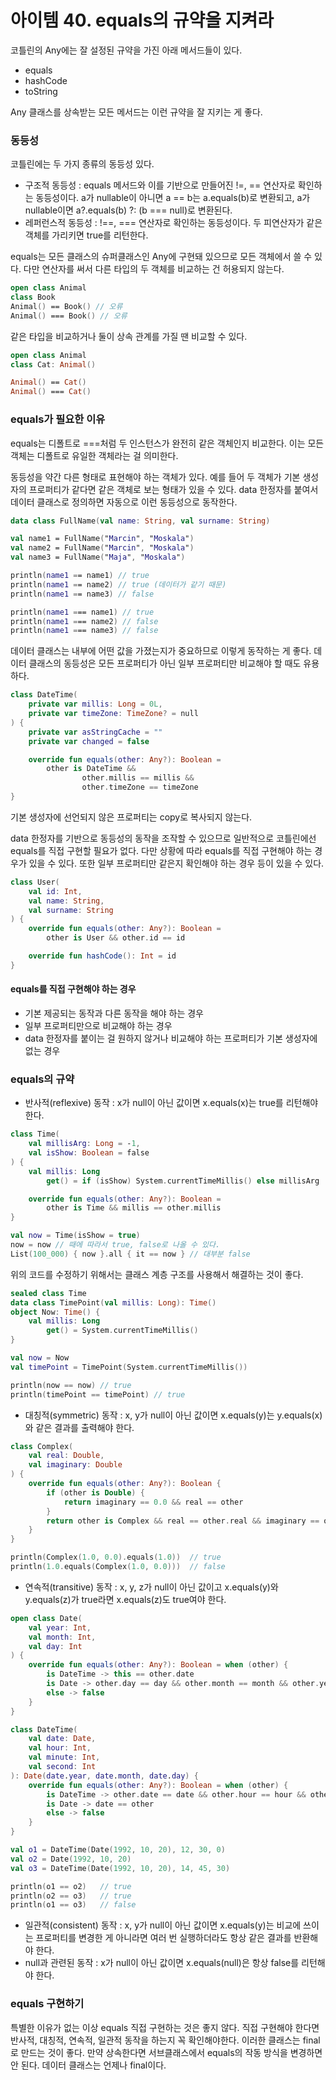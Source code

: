 아이템 40. equals의 규약을 지켜라
=========================
코틀린의 Any에는 잘 설정된 규약을 가진 아래 메서드들이 있다.
* equals
* hashCode
* toString

Any 클래스를 상속받는 모든 메서드는 이런 규약을 잘 지키는 게 좋다.

### 동등성
코틀린에는 두 가지 종류의 동등성 있다.
* 구조적 동등성 : equals 메서드와 이를 기반으로 만들어진 !=, == 연산자로 확인하는 동등성이다. a가 nullable이 아니면 a == b는 a.equals(b)로 변환되고, a가 nullable이면 a?.equals(b) ?: (b === null)로 변환된다.
* 레퍼런스적 동등성 : !==, === 연산자로 확인하는 동등성이다. 두 피연산자가 같은 객체를 가리키면 true를 리턴한다.

equals는 모든 클래스의 슈퍼클래스인 Any에 구현돼 있으므로 모든 객체에서 쓸 수 있다. 다만 연산자를 써서 다른 타입의 두 객체를 비교하는 건 허용되지 않는다.

```kotlin
open class Animal
class Book
Animal() == Book() // 오류
Animal() === Book() // 오류
```

같은 타입을 비교하거나 둘이 상속 관계를 가질 땐 비교할 수 있다.

```kotlin
open class Animal
class Cat: Animal()

Animal() == Cat()
Animal() === Cat()
```

### equals가 필요한 이유
equals는 디폴트로 ===처럼 두 인스턴스가 완전히 같은 객체인지 비교한다. 이는 모든 객체는 디폴트로 유일한 객체라는 걸 의미한다.

동등성을 약간 다른 형태로 표현해야 하는 객체가 있다. 예를 들어 두 객체가 기본 생성자의 프로퍼티가 같다면 같은 객체로 보는 형태가 있을 수 있다. data 한정자를 붙여서 데이터 클래스로 정의하면 자동으로 이런 동등성으로 동작한다.

```kotlin
data class FullName(val name: String, val surname: String)

val name1 = FullName("Marcin", "Moskala")
val name2 = FullName("Marcin", "Moskala")
val name3 = FullName("Maja", "Moskala")

println(name1 == name1) // true
println(name1 == name2) // true (데이터가 같기 때문)
println(name1 == name3) // false

println(name1 === name1) // true
println(name1 === name2) // false
println(name1 === name3) // false
```

데이터 클래스는 내부에 어떤 값을 가졌는지가 중요하므로 이렇게 동작하는 게 좋다. 데이터 클래스의 동등성은 모든 프로퍼티가 아닌 일부 프로퍼티만 비교해야 할 때도 유용하다. 

```kotlin
class DateTime(
    private var millis: Long = 0L,
    private var timeZone: TimeZone? = null
) {
    private var asStringCache = ""
    private var changed = false

    override fun equals(other: Any?): Boolean =
        other is DateTime &&
                other.millis == millis &&
                other.timeZone == timeZone
}
```

기본 생성자에 선언되지 않은 프로퍼티는 copy로 복사되지 않는다.

data 한정자를 기반으로 동등성의 동작을 조작할 수 있으므로 일반적으로 코틀린에선 equals를 직접 구현할 필요가 없다. 
다만 상황에 따라 equals를 직접 구현해야 하는 경우가 있을 수 있다. 또한 일부 프로퍼티만 같은지 확인해야 하는 경우 등이 있을 수 있다.

```kotlin
class User(
    val id: Int,
    val name: String,
    val surname: String
) {
    override fun equals(other: Any?): Boolean =
        other is User && other.id == id

    override fun hashCode(): Int = id
}
```

#### equals를 직접 구현해야 하는 경우
* 기본 제공되는 동작과 다른 동작을 해야 하는 경우
* 일부 프로퍼티만으로 비교해야 하는 경우
* data 한정자를 붙이는 걸 원하지 않거나 비교해야 하는 프로퍼티가 기본 생성자에 없는 경우

### equals의 규약
* 반사적(reflexive) 동작 : x가 null이 아닌 값이면 x.equals(x)는 true를 리턴해야 한다.
```kotlin
class Time(
    val millisArg: Long = -1,
    val isShow: Boolean = false
) {
    val millis: Long
        get() = if (isShow) System.currentTimeMillis() else millisArg

    override fun equals(other: Any?): Boolean =
        other is Time && millis == other.millis
}

val now = Time(isShow = true)
now = now // 때에 따라서 true, false로 나올 수 있다.
List(100_000) { now }.all { it == now } // 대부분 false
```

위의 코드를 수정하기 위해서는 클래스 계층 구조를 사용해서 해결하는 것이 좋다.

```kotlin
sealed class Time
data class TimePoint(val millis: Long): Time()
object Now: Time() {
    val millis: Long
        get() = System.currentTimeMillis()
}

val now = Now
val timePoint = TimePoint(System.currentTimeMillis())

println(now == now) // true
println(timePoint == timePoint) // true
```

* 대칭적(symmetric) 동작 : x, y가 null이 아닌 값이면 x.equals(y)는 y.equals(x)와 같은 결과를 출력해야 한다.
```kotlin
class Complex(
    val real: Double,
    val imaginary: Double
) {
    override fun equals(other: Any?): Boolean {
        if (other is Double) {
            return imaginary == 0.0 && real == other
        }
        return other is Complex && real == other.real && imaginary == other.imaginary
    }
}

println(Complex(1.0, 0.0).equals(1.0))  // true
println(1.0.equals(Complex(1.0, 0.0)))  // false
```

* 연속적(transitive) 동작 : x, y, z가 null이 아닌 값이고 x.equals(y)와 y.equals(z)가 true라면 x.equals(z)도 true여야 한다.
```kotlin
open class Date(
    val year: Int,
    val month: Int,
    val day: Int
) {
    override fun equals(other: Any?): Boolean = when (other) {
        is DateTime -> this == other.date
        is Date -> other.day == day && other.month == month && other.year == year
        else -> false
    }
}

class DateTime(
    val date: Date,
    val hour: Int,
    val minute: Int,
    val second: Int
): Date(date.year, date.month, date.day) {
    override fun equals(other: Any?): Boolean = when (other) {
        is DateTime -> other.date == date && other.hour == hour && other.minute == minute && other.second == second
        is Date -> date == other
        else -> false
    }
}

val o1 = DateTime(Date(1992, 10, 20), 12, 30, 0)
val o2 = Date(1992, 10, 20)
val o3 = DateTime(Date(1992, 10, 20), 14, 45, 30)

println(o1 == o2)   // true
println(o2 == o3)   // true
println(o1 == o3)   // false
```

* 일관적(consistent) 동작 : x, y가 null이 아닌 값이면 x.equals(y)는 비교에 쓰이는 프로퍼티를 변경한 게 아니라면 여러 번 실행하더라도 항상 같은 결과를 반환해야 한다.
* null과 관련된 동작 : x가 null이 아닌 값이면 x.equals(null)은 항상 false를 리턴해야 한다.

### equals 구현하기
특별한 이유가 없는 이상 equals 직접 구현하는 것은 좋지 않다. 직접 구현해야 한다면 반사적, 대칭적, 연속적, 일관적 동작을 하는지 꼭 확인해야한다.
이러한 클래스는 final로 만드는 것이 좋다. 만약 상속한다면 서브클래스에서 equals의 작동 방식을 변경하면 안 된다. 데이터 클래스는 언제나 final이다.